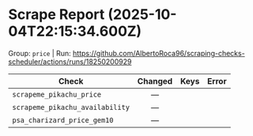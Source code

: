 # Scrape Report (2025-10-04T22:15:34.600Z)

Group: `price`  |  Run: https://github.com/AlbertoRoca96/scraping-checks-scheduler/actions/runs/18250200929

| Check | Changed | Keys | Error |
|---|:---:|:--|:--|
| `scrapeme_pikachu_price` | — |  |  |
| `scrapeme_pikachu_availability` | — |  |  |
| `psa_charizard_price_gem10` | — |  |  |
